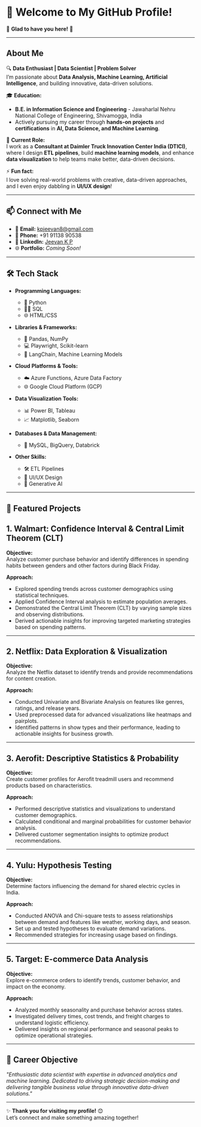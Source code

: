 # 👋 Welcome to My GitHub Profile!

🌟 **Glad to have you here!** 🚀

---

## About Me

🔍 **Data Enthusiast | Data Scientist | Problem Solver**  
I’m passionate about **Data Analysis, Machine Learning, Artificial Intelligence**, and building innovative, data-driven solutions.

🎓 **Education:**  
- **B.E. in Information Science and Engineering** - Jawaharlal Nehru National College of Engineering, Shivamogga, India  
- Actively pursuing my career through **hands-on projects** and **certifications** in **AI, Data Science, and Machine Learning**.  

💼 **Current Role:**  
I work as a **Consultant at Daimler Truck Innovation Center India (DTICI)**, where I design **ETL pipelines**, build **machine learning models**, and enhance **data visualization** to help teams make better, data-driven decisions.

⚡ **Fun fact:**  
I love solving real-world problems with creative, data-driven approaches, and I even enjoy dabbling in **UI/UX design**!

---

## 📫 Connect with Me

- 📧 **Email:** [kpjeevan8@gmail.com](mailto:kpjeevan8@gmail.com)  
- 📱 **Phone:** +91 91138 90538  
- 🔗 **LinkedIn:** [Jeevan K P](https://www.linkedin.com/in/jeevan-k-p-a89238104/)  
- 🌐 **Portfolio:** *Coming Soon!*  

---

## 🛠️ Tech Stack

- **Programming Languages:**  
  - 🐍 Python  
  - 🧑‍💻 SQL  
  - 🌐 HTML/CSS  

- **Libraries & Frameworks:**  
  - 🔢 Pandas, NumPy  
  - 💻 Playwright, Scikit-learn  
  - 🤖 LangChain, Machine Learning Models  

- **Cloud Platforms & Tools:**  
  - ☁️ Azure Functions, Azure Data Factory  
  - 🌐 Google Cloud Platform (GCP)  

- **Data Visualization Tools:**  
  - 📊 Power BI, Tableau  
  - 📈 Matplotlib, Seaborn  

- **Databases & Data Management:**  
  - 💾 MySQL, BigQuery, Databrick

- **Other Skills:**  
  - 🛠️ ETL Pipelines  
  - 🎨 UI/UX Design  
  - 🤖 Generative AI  

---

## 🚀 Featured Projects

## 1. Walmart: Confidence Interval & Central Limit Theorem (CLT)
**Objective:**  
Analyze customer purchase behavior and identify differences in spending habits between genders and other factors during Black Friday.

**Approach:**  
- Explored spending trends across customer demographics using statistical techniques.  
- Applied Confidence Interval analysis to estimate population averages.  
- Demonstrated the Central Limit Theorem (CLT) by varying sample sizes and observing distributions.  
- Derived actionable insights for improving targeted marketing strategies based on spending patterns.

---

## 2. Netflix: Data Exploration & Visualization
**Objective:**  
Analyze the Netflix dataset to identify trends and provide recommendations for content creation.

**Approach:**  
- Conducted Univariate and Bivariate Analysis on features like genres, ratings, and release years.  
- Used preprocessed data for advanced visualizations like heatmaps and pairplots.  
- Identified patterns in show types and their performance, leading to actionable insights for business growth.

---

## 3. Aerofit: Descriptive Statistics & Probability
**Objective:**  
Create customer profiles for Aerofit treadmill users and recommend products based on characteristics.

**Approach:**  
- Performed descriptive statistics and visualizations to understand customer demographics.  
- Calculated conditional and marginal probabilities for customer behavior analysis.  
- Delivered customer segmentation insights to optimize product recommendations.

---

## 4. Yulu: Hypothesis Testing
**Objective:**  
Determine factors influencing the demand for shared electric cycles in India.

**Approach:**  
- Conducted ANOVA and Chi-square tests to assess relationships between demand and features like weather, working days, and season.  
- Set up and tested hypotheses to evaluate demand variations.  
- Recommended strategies for increasing usage based on findings.

---

## 5. Target: E-commerce Data Analysis
**Objective:**  
Explore e-commerce orders to identify trends, customer behavior, and impact on the economy.

**Approach:**  
- Analyzed monthly seasonality and purchase behavior across states.  
- Investigated delivery times, cost trends, and freight charges to understand logistic efficiency.  
- Delivered insights on regional performance and seasonal peaks to optimize operational strategies.

---

## 🎯 Career Objective

_"Enthusiastic data scientist with expertise in advanced analytics and machine learning. Dedicated to driving strategic decision-making and delivering tangible business value through innovative data-driven solutions."_

---

✨ **Thank you for visiting my profile!** 😊  
Let’s connect and make something amazing together!
